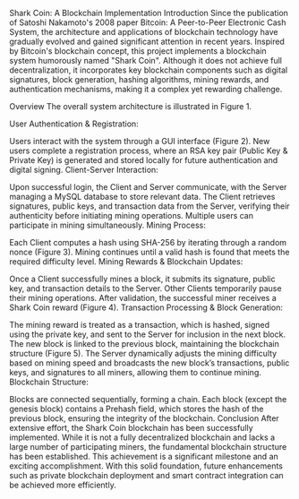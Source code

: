 Shark Coin: A Blockchain Implementation
Introduction
Since the publication of Satoshi Nakamoto's 2008 paper Bitcoin: A Peer-to-Peer Electronic Cash System, the architecture and applications of blockchain technology have gradually evolved and gained significant attention in recent years. Inspired by Bitcoin's blockchain concept, this project implements a blockchain system humorously named "Shark Coin". Although it does not achieve full decentralization, it incorporates key blockchain components such as digital signatures, block generation, hashing algorithms, mining rewards, and authentication mechanisms, making it a complex yet rewarding challenge.

Overview
The overall system architecture is illustrated in Figure 1.

User Authentication & Registration:

Users interact with the system through a GUI interface (Figure 2).
New users complete a registration process, where an RSA key pair (Public Key & Private Key) is generated and stored locally for future authentication and digital signing.
Client-Server Interaction:

Upon successful login, the Client and Server communicate, with the Server managing a MySQL database to store relevant data.
The Client retrieves signatures, public keys, and transaction data from the Server, verifying their authenticity before initiating mining operations.
Multiple users can participate in mining simultaneously.
Mining Process:

Each Client computes a hash using SHA-256 by iterating through a random nonce (Figure 3).
Mining continues until a valid hash is found that meets the required difficulty level.
Mining Rewards & Blockchain Updates:

Once a Client successfully mines a block, it submits its signature, public key, and transaction details to the Server.
Other Clients temporarily pause their mining operations.
After validation, the successful miner receives a Shark Coin reward (Figure 4).
Transaction Processing & Block Generation:

The mining reward is treated as a transaction, which is hashed, signed using the private key, and sent to the Server for inclusion in the next block.
The new block is linked to the previous block, maintaining the blockchain structure (Figure 5).
The Server dynamically adjusts the mining difficulty based on mining speed and broadcasts the new block’s transactions, public keys, and signatures to all miners, allowing them to continue mining.
Blockchain Structure:

Blocks are connected sequentially, forming a chain.
Each block (except the genesis block) contains a Prehash field, which stores the hash of the previous block, ensuring the integrity of the blockchain.
Conclusion
After extensive effort, the Shark Coin blockchain has been successfully implemented. While it is not a fully decentralized blockchain and lacks a large number of participating miners, the fundamental blockchain structure has been established. This achievement is a significant milestone and an exciting accomplishment. With this solid foundation, future enhancements such as private blockchain deployment and smart contract integration can be achieved more efficiently.
